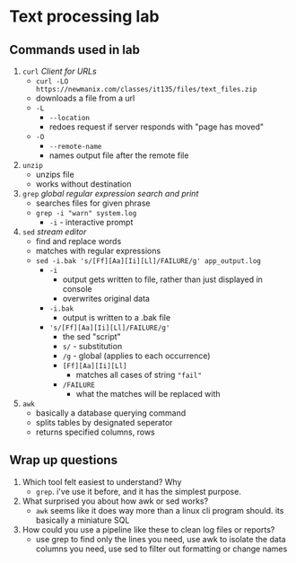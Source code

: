 # Text processing lab
## Commands used in lab

1. `curl` *Client for URLs*
	- `curl -LO https://newmanix.com/classes/it135/files/text_files.zip`
	- downloads a file from a url
	- `-L`
		- `--location`
		- redoes request if server responds with "page has moved"
	- `-O`
		- `--remote-name`
		- names output file after the remote file
2. `unzip`
	- unzips file
	- works without destination
3. `grep` *global regular expression search and print*
	- searches files for given phrase
	- `grep -i "warn" system.log`
		- `-i` - interactive prompt
4. `sed` *stream editor*
	- find and replace words
	- matches with regular expressions
	- `sed -i.bak 's/[Ff][Aa][Ii][Ll]/FAILURE/g' app_output.log`
		- `-i`
			- output gets written to file, rather than just displayed in console
			- overwrites original data
		- `-i.bak`
			- output is written to a .bak file
		- `'s/[Ff][Aa][Ii][Ll]/FAILURE/g'` 
			- the sed "script"
			- `s/` - substitution
			- `/g` - global (applies to each occurrence)
			- `[Ff][Aa][Ii][Ll]` 
				- matches all cases of string `"fail"`
			- `/FAILURE`
				- what the matches will be replaced with
5. `awk` 
	- basically a database querying command
	- splits tables by designated seperator
	- returns specified columns, rows

## Wrap up questions
1. Which tool felt easiest to understand? Why
	- `grep`. i've use it before, and it has the simplest purpose. 
2. What surprised you about how awk or sed works?
	- `awk` seems like it does way more than a linux cli program should. its basically a miniature SQL
3. How could you use a pipeline like these to clean log files or reports?	
	- use grep to find only the lines you need, use awk to isolate the data columns you need, use sed to filter out formatting or change names